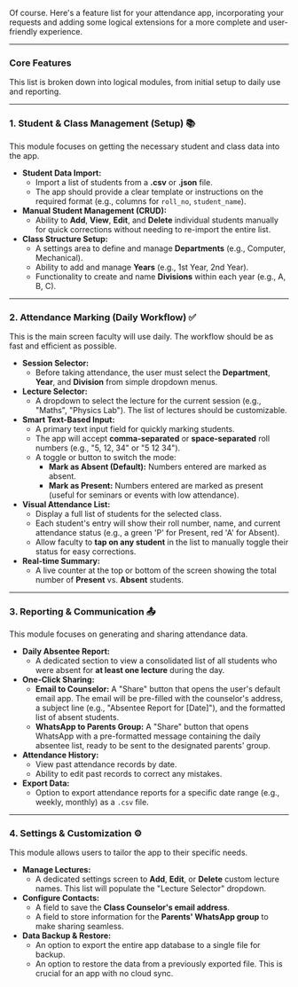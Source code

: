 Of course. Here's a feature list for your attendance app, incorporating your requests and adding some logical extensions for a more complete and user-friendly experience.

---

### **Core Features**

This list is broken down into logical modules, from initial setup to daily use and reporting.

---

### **1. Student & Class Management (Setup)** 📚

This module focuses on getting the necessary student and class data into the app.

* **Student Data Import:**
    * Import a list of students from a **.csv** or **.json** file.
    * The app should provide a clear template or instructions on the required format (e.g., columns for `roll_no`, `student_name`).
* **Manual Student Management (CRUD):**
    * Ability to **Add**, **View**, **Edit**, and **Delete** individual students manually for quick corrections without needing to re-import the entire list.
* **Class Structure Setup:**
    * A settings area to define and manage **Departments** (e.g., Computer, Mechanical).
    * Ability to add and manage **Years** (e.g., 1st Year, 2nd Year).
    * Functionality to create and name **Divisions** within each year (e.g., A, B, C).

---

### **2. Attendance Marking (Daily Workflow)** ✅

This is the main screen faculty will use daily. The workflow should be as fast and efficient as possible.

* **Session Selector:**
    * Before taking attendance, the user must select the **Department**, **Year**, and **Division** from simple dropdown menus.
* **Lecture Selector:**
    * A dropdown to select the lecture for the current session (e.g., "Maths", "Physics Lab"). The list of lectures should be customizable.
* **Smart Text-Based Input:**
    * A primary text input field for quickly marking students.
    * The app will accept **comma-separated** or **space-separated** roll numbers (e.g., "5, 12, 34" or "5 12 34").
    * A toggle or button to switch the mode:
        * **Mark as Absent (Default):** Numbers entered are marked as absent.
        * **Mark as Present:** Numbers entered are marked as present (useful for seminars or events with low attendance).
* **Visual Attendance List:**
    * Display a full list of students for the selected class.
    * Each student's entry will show their roll number, name, and current attendance status (e.g., a green 'P' for Present, red 'A' for Absent).
    * Allow faculty to **tap on any student** in the list to manually toggle their status for easy corrections.
* **Real-time Summary:**
    * A live counter at the top or bottom of the screen showing the total number of **Present** vs. **Absent** students.

---

### **3. Reporting & Communication** 📤

This module focuses on generating and sharing attendance data.

* **Daily Absentee Report:**
    * A dedicated section to view a consolidated list of all students who were absent for **at least one lecture** during the day.
* **One-Click Sharing:**
    * **Email to Counselor:** A "Share" button that opens the user's default email app. The email will be pre-filled with the counselor's address, a subject line (e.g., "Absentee Report for [Date]"), and the formatted list of absent students.
    * **WhatsApp to Parents Group:** A "Share" button that opens WhatsApp with a pre-formatted message containing the daily absentee list, ready to be sent to the designated parents' group.
* **Attendance History:**
    * View past attendance records by date.
    * Ability to edit past records to correct any mistakes.
* **Export Data:**
    * Option to export attendance reports for a specific date range (e.g., weekly, monthly) as a `.csv` file.

---

### **4. Settings & Customization** ⚙️

This module allows users to tailor the app to their specific needs.

* **Manage Lectures:**
    * A dedicated settings screen to **Add**, **Edit**, or **Delete** custom lecture names. This list will populate the "Lecture Selector" dropdown.
* **Configure Contacts:**
    * A field to save the **Class Counselor's email address**.
    * A field to store information for the **Parents' WhatsApp group** to make sharing seamless.
* **Data Backup & Restore:**
    * An option to export the entire app database to a single file for backup.
    * An option to restore the data from a previously exported file. This is crucial for an app with no cloud sync.